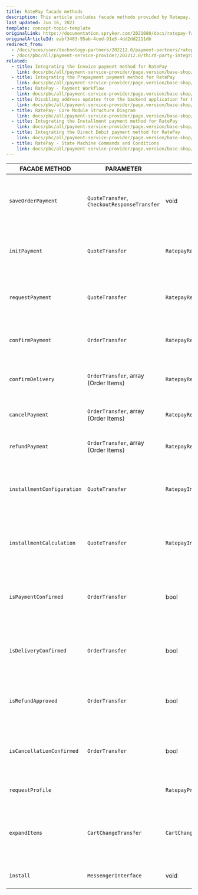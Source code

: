 ```yaml
---
title: RatePay facade methods
description: This article includes facade methods provided by Ratepay.
last_updated: Jun 16, 2021
template: concept-topic-template
originalLink: https://documentation.spryker.com/2021080/docs/ratepay-facade
originalArticleId: eabf3483-95ab-4ced-91e5-4dd2dd2211db
redirect_from:
  - /docs/scos/user/technology-partners/202212.0/payment-partners/ratepay/ratepay-facade-methods.html
  - /docs/pbc/all/payment-service-provider/202212.0/third-party-integrations/ratepay/ratepay-facade-methods.html
related:
  - title: Integrating the Invoice payment method for RatePay
    link: docs/pbc/all/payment-service-provider/page.version/base-shop/third-party-integrations/ratepay/integrate-payment-methods-for-ratepay/integrate-the-invoice-payment-method-for-ratepay.html
  - title: Integrating the Prepayment payment method for RatePay
    link: docs/pbc/all/payment-service-provider/page.version/base-shop/third-party-integrations/ratepay/integrate-payment-methods-for-ratepay/integrate-the-prepayment-payment-method-for-ratepay.html
  - title: RatePay - Payment Workflow
    link: docs/pbc/all/payment-service-provider/page.version/base-shop/third-party-integrations/ratepay/ratepay-payment-workflow.html
  - title: Disabling address updates from the backend application for RatePay
    link: docs/pbc/all/payment-service-provider/page.version/base-shop/third-party-integrations/ratepay/disable-address-updates-from-the-backend-application-for-ratepay.html
  - title: RatePay- Core Module Structure Diagram
    link: docs/pbc/all/payment-service-provider/page.version/base-shop/third-party-integrations/ratepay/ratepay-core-module-structure-diagram.html
  - title: Integrating the Installment payment method for RatePay
    link: docs/pbc/all/payment-service-provider/page.version/base-shop/third-party-integrations/ratepay/integrate-payment-methods-for-ratepay/integrate-the-installment-payment-method-for-ratepay.html
  - title: Integrating the Direct Debit payment method for RatePay
    link: docs/pbc/all/payment-service-provider/page.version/base-shop/third-party-integrations/ratepay/integrate-payment-methods-for-ratepay/integrate-the-direct-debit-payment-method-for-ratepay.html
  - title: RatePay - State Machine Commands and Conditions
    link: docs/pbc/all/payment-service-provider/page.version/base-shop/third-party-integrations/ratepay/ratepay-state-machine-commands-and-conditions.html
---
```


| FACADE METHOD | PARAMETER | RETURN | DESCRIPTION |
| --- | --- | --- | --- |
| `saveOrderPayment` | `QuoteTransfer`, `CheckoutResponseTransfer` | void | Saves RatePAY payment method data according to quote and checkout response transfer data. |
| `initPayment` | `QuoteTransfer` | `RatepayResponseTransfer` | Performs the init payment request to RatePAY Gateway to retrieve transaction data. |
| `requestPayment` | `QuoteTransfer` | `RatepayResponseTransfer` | Performs check the customer and order details payment request to RatePAY Gateway. |
| `confirmPayment` | `OrderTransfer` | `RatepayResponseTransfer` | Performs the payment confirmation request to RatePAY Gateway. |
| `confirmDelivery` | `OrderTransfer`, array (Order Items) | `RatepayResponseTransfer` | Performs the delivery confirmation request to RatePAY Gateway. |
| `cancelPayment` | `OrderTransfer`, array (Order Items) | `RatepayResponseTransfer` | Performs the cancel payment request to RatePAY Gateway. |
| `refundPayment` | `OrderTransfer`, array (Order Items) | `RatepayResponseTransfer` | Performs the refund payment request to RatePAY Gateway. |
| `installmentConfiguration` | `QuoteTransfer` | `RatepayInstallmentConfigurationResponseTransfer` | Performs the installment payment method calculator configuration request to RatePAY Gateway. |
| `installmentCalculation` | `QuoteTransfer` | `RatepayInstallmentCalculationResponseTransfer` | Performs the installment payment method calculator calculation request to RatePAY Gateway. |
| `isPaymentConfirmed` | `OrderTransfer` | bool | Checks if the payment confirmation API request got success response from RatePAY Gateway. |
| `isDeliveryConfirmed` | `OrderTransfer` | bool | Checks if the delivery confirmation API request got success response from RatePAY Gateway. |
| `isRefundApproved` | `OrderTransfer` | bool | Checks if the payment refund API request got success response from RatePAY Gateway. |
| `isCancellationConfirmed` | `OrderTransfer` | bool | Checks if the payment cancellation API request got success response from RatePAY Gateway. |
| `requestProfile` |  | `RatepayProfileResponseTransfer` | Retrieves profile data from Ratepay Gateway. |
| `expandItems` | `CartChangeTransfer` | `CartChangeTransfer` | Expands cart items with necessary for RatePAY information (short_description, long_description, etc). |
| `install` | `MessengerInterface` | void | Installs module translations to project glossary. |

